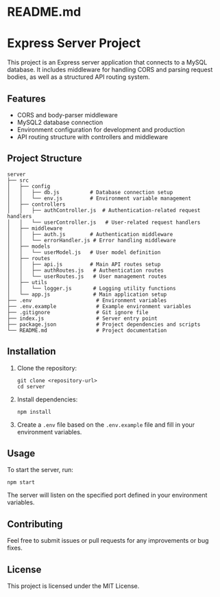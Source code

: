 # README.md

# Express Server Project

This project is an Express server application that connects to a MySQL database. It includes middleware for handling CORS and parsing request bodies, as well as a structured API routing system.

## Features

- CORS and body-parser middleware
- MySQL2 database connection
- Environment configuration for development and production
- API routing structure with controllers and middleware

## Project Structure

```
server
├── src
│   ├── config
│   │   ├── db.js          # Database connection setup
│   │   └── env.js         # Environment variable management
│   ├── controllers
│   │   ├── authController.js  # Authentication-related request handlers
│   │   └── userController.js   # User-related request handlers
│   ├── middleware
│   │   ├── auth.js        # Authentication middleware
│   │   └── errorHandler.js # Error handling middleware
│   ├── models
│   │   └── userModel.js   # User model definition
│   ├── routes
│   │   ├── api.js         # Main API routes setup
│   │   ├── authRoutes.js   # Authentication routes
│   │   └── userRoutes.js   # User management routes
│   ├── utils
│   │   └── logger.js       # Logging utility functions
│   └── app.js              # Main application setup
├── .env                     # Environment variables
├── .env.example             # Example environment variables
├── .gitignore               # Git ignore file
├── index.js                 # Server entry point
├── package.json             # Project dependencies and scripts
└── README.md                # Project documentation
```

## Installation

1. Clone the repository:
   ```
   git clone <repository-url>
   cd server
   ```

2. Install dependencies:
   ```
   npm install
   ```

3. Create a `.env` file based on the `.env.example` file and fill in your environment variables.

## Usage

To start the server, run:
```
npm start
```

The server will listen on the specified port defined in your environment variables.

## Contributing

Feel free to submit issues or pull requests for any improvements or bug fixes. 

## License

This project is licensed under the MIT License.